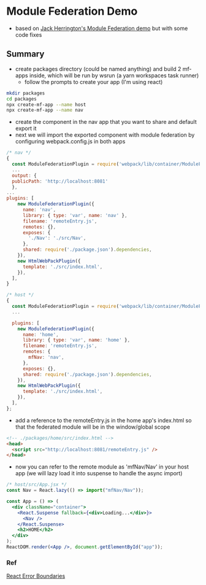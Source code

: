 # Module Federation Demo

- based on <a href='https://www.youtube.com/watch?v=K-yQB9YGmgE' >Jack Herrington's Module Federation demo</a> but with some code fixes

## Summary

- create packages directory (could be named anything) and build 2 mf-apps inside, which will be run by wsrun (a yarn workspaces task runner)
  - follow the prompts to create your app (I'm using react)

```bash
mkdir packages
cd packages
npx create-mf-app --name host
npx create-mf-app --name nav
```

- create the component in the nav app that you want to share and default export it
- next we will import the exported component with module federation by configuring webpack.config.js in both apps

```js
/* nav */
{
  const ModuleFederationPlugin = require('webpack/lib/container/ModuleFederationPlugin');
  ...
  output: {
  publicPath: 'http://localhost:8081'
  },
...
plugins: [
    new ModuleFederationPlugin({
      name: 'nav',
      library: { type: 'var', name: 'nav' },
      filename: 'remoteEntry.js',
      remotes: {},
      exposes: {
        './Nav': './src/Nav',
      },
      shared: require('./package.json').dependencies,
    }),
    new HtmlWebPackPlugin({
      template: './src/index.html',
    }),
  ],
}

/* host */
{
  const ModuleFederationPlugin = require('webpack/lib/container/ModuleFederationPlugin');
  ...

  plugins: [
    new ModuleFederationPlugin({
      name: 'home',
      library: { type: 'var', name: 'home' },
      filename: 'remoteEntry.js',
      remotes: {
        mfNav: 'nav',
      },
      exposes: {},
      shared: require('./package.json').dependencies,
    }),
    new HtmlWebPackPlugin({
      template: './src/index.html',
    }),
  ],
};
```

- add a reference to the remoteEntry.js in the home app's index.html so that the federated module will be in the window/global scope

```html
<!-- ./packages/home/src/index.html -->
<head>
  <script src="http://localhost:8081/remoteEntry.js" />
</head>
```

- now you can refer to the remote module as 'mfNav/Nav' in your host app (we will lazy load it into suspense to handle the async import)

```jsx
/* host/src/App.jsx */
const Nav = React.lazy(() => import("mfNav/Nav"));

const App = () => (
  <div className="container">
    <React.Suspense fallback={<div>Loading...</div>}>
      <Nav />
    </React.Suspense>
    <h2>HOME</h2>
  </div>
);
ReactDOM.render(<App />, document.getElementById("app"));
```

### Ref

<a href='https://reactjs.org/docs/error-boundaries.html'>React Error Boundaries</a>

